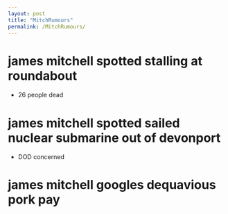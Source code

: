 ```yaml
---
layout: post
title: "MitchRumours"
permalink: /MitchRumours/
---
```



# james mitchell spotted stalling at roundabout
- 26 people dead

# james mitchell spotted sailed nuclear submarine out of devonport
- DOD concerned

# james mitchell googles dequavious pork pay
